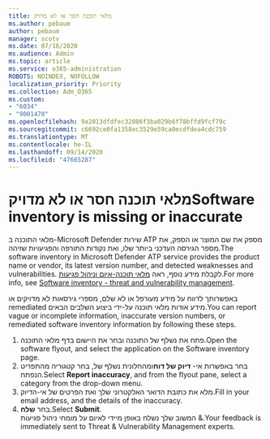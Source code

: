 ```yaml
---
title: מלאי תוכנה חסר או לא מדויק
ms.author: pebaum
author: pebaum
manager: scotv
ms.date: 07/16/2020
ms.audience: Admin
ms.topic: article
ms.service: o365-administration
ROBOTS: NOINDEX, NOFOLLOW
localization_priority: Priority
ms.collection: Adm_O365
ms.custom:
- "6034"
- "9001470"
ms.openlocfilehash: 9a2013dfdfec32086f3ba029b6f78bffd9fcf79c
ms.sourcegitcommit: c6692ce0fa1358ec3529e59ca0ecdfdea4cdc759
ms.translationtype: MT
ms.contentlocale: he-IL
ms.lasthandoff: 09/14/2020
ms.locfileid: "47665287"
---
```

# <a name="software-inventory-is-missing-or-inaccurate"></a><span data-ttu-id="8bc62-102">מלאי תוכנה חסר או לא מדויק</span><span class="sxs-lookup"><span data-stu-id="8bc62-102">Software inventory is missing or inaccurate</span></span>

<span data-ttu-id="8bc62-103">מלאי התוכנה ב-Microsoft Defender שירות ATP מספק את שם המוצר או הספק, את מספר הגירסה העדכני ביותר שלו, ואת נקודות התורפה והפגיעויות שזיהה.</span><span class="sxs-lookup"><span data-stu-id="8bc62-103">The software inventory in Microsoft Defender ATP service provides the product name or vendor, its latest version number, and detected weaknesses and vulnerabilities.</span></span> <span data-ttu-id="8bc62-104">לקבלת מידע נוסף, ראה [מלאי תוכנה-איום וניהול פגיעות](https://docs.microsoft.com/windows/security/threat-protection/microsoft-defender-atp/tvm-software-inventory).</span><span class="sxs-lookup"><span data-stu-id="8bc62-104">For more info, see [Software inventory - threat and vulnerability management](https://docs.microsoft.com/windows/security/threat-protection/microsoft-defender-atp/tvm-software-inventory).</span></span>

<span data-ttu-id="8bc62-105">באפשרותך לדווח על מידע מעורפל או לא שלם, מספרי גירסאות לא מדויקים או remediated מידע אודות מלאי תוכנה על-ידי ביצוע השלבים הבאים.</span><span class="sxs-lookup"><span data-stu-id="8bc62-105">You can report vague or incomplete information, inaccurate version numbers, or remediated software inventory information by following these steps.</span></span>  

1. <span data-ttu-id="8bc62-106">פתח את נשלף של התוכנה ובחר את היישום בדף מלאי התוכנה.</span><span class="sxs-lookup"><span data-stu-id="8bc62-106">Open the software flyout, and select the application on the Software inventory page.</span></span>
2. <span data-ttu-id="8bc62-107">בחר באפשרות אי- **דיוק של דוח**ומהחלונית נשלף של, בחר קטגוריה מהתפריט הנפתח.</span><span class="sxs-lookup"><span data-stu-id="8bc62-107">Select **Report inaccuracy**, and from the flyout pane, select a category from the drop-down menu.</span></span>
3. <span data-ttu-id="8bc62-108">מלא את כתובת הדואר האלקטרוני שלך ואת הפרטים של אי-הדיוק.</span><span class="sxs-lookup"><span data-stu-id="8bc62-108">Fill in your email address, and the details of the inaccuracy.</span></span>
4. <span data-ttu-id="8bc62-109">בחר **שלח**.</span><span class="sxs-lookup"><span data-stu-id="8bc62-109">Select **Submit**.</span></span></br>
    <span data-ttu-id="8bc62-110">המשוב שלך נשלח באופן מיידי לאיום על מומחי ניהול פגיעות &.</span><span class="sxs-lookup"><span data-stu-id="8bc62-110">Your feedback is immediately sent to Threat & Vulnerability Management experts.</span></span>